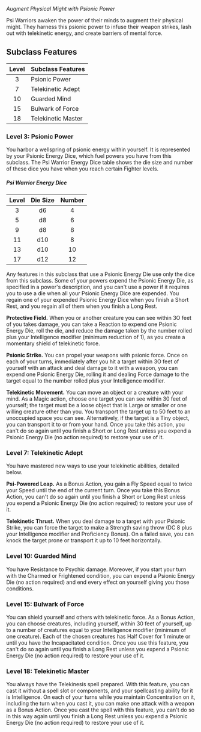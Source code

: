 *Augment Physical Might with Psionic Power*

Psi Warriors awaken the power of their minds to augment their physical might. They harness this psionic power to infuse their weapon strikes, lash out with telekinetic energy, and create barriers of mental force.

## Subclass Features

| Level | Subclass Features  |
| :---: | :----------------- |
|   3   | Psionic Power      |
|   7   | Telekinetic Adept  |
|  10   | Guarded Mind       |
|  15   | Bulwark of Force   |
|  18   | Telekinetic Master |


### Level 3: Psionic Power
You harbor a wellspring of psionic energy within yourself. It is represented by your Psionic Energy Dice, which fuel powers you have from this subclass. The Psi Warrior Energy Dice table shows the die size and number of these dice you have when you reach certain Fighter levels.

##### Psi Warrior Energy Dice

| Level | Die Size | Number |
| :---: | :------: | :----: |
|   3   |    d6    |   4    |
|   5   |    d8    |   6    |
|   9   |    d8    |   8    |
|  11   |   d10    |   8    |
|  13   |   d10    |   10   |
|  17   |   d12    |   12   |

Any features in this subclass that use a Psionic Energy Die use only the dice from this subclass. Some of your powers expend the Psionic Energy Die, as specified in a power's description, and you can't use a power if it requires you to use a die when all your Psionic Energy Dice are expended.
You regain one of your expended Psionic Energy Dice when you finish a Short Rest, and you regain all of them when you finish a Long Rest.

**Protective Field.** When you or another creature you can see within 3O feet of you takes damage, you can take a Reaction to expend one Psionic Energy Die, roll the die, and reduce the damage taken by the number rolled plus your Intelligence modifier (minimum reduction of 1), as you create a momentary shield of telekinetic force.

**Psionic Strike.** You can propel your weapons with psionic force. Once on each of your turns, immediately after you hit a target within 3O feet of yourself with an attack and deal damage to it with a weapon, you can expend one Psionic Energy Die, rolling it and dealing Force damage to the target equal to the number rolled plus your Intelligence modifier.

**Telekinetic Movement.** You can move an object or a creature with your mind. As a Magic action, choose one target you can see within 30 feet of yourself; the target must be a loose object that is Large or smaller or one willing creature other than you. You transport the target up to 50 feet to an unoccupied space you can see. Alternatively, if the target is a Tiny object, you can transport it to or from your hand.
Once you take this action, you can't do so again until you finish a Short or Long Rest unless you expend a Psionic Energy Die (no action required) to restore your use of it.


### Level 7: Telekinetic Adept
You have mastered new ways to use your telekinetic abilities, detailed below.

**Psi-Powered Leap.** As a Bonus Action, you gain a Fly Speed equal to twice your Speed until the end of the current turn. Once you take this Bonus Action, you can't do so again until you finish a Short or Long Rest unless you expend a Psionic Energy Die (no action required) to restore your use of it.

**Telekinetic Thrust.** When you deal damage to a target with your Psionic Strike, you can force the target to make a Strength saving throw (DC 8 plus your Intelligence modifier and Proficiency Bonus). On a failed save, you can knock the target prone or transport it up to 10 feet horizontally.


### Level 10: Guarded Mind
You have Resistance to Psychic damage. Moreover, if you start your turn with the Charmed or Frightened condition, you can expend a Psionic Energy Die (no action required) and end every effect on yourself giving you those conditions.


### Level 15: Bulwark of Force
You can shield yourself and others with telekinetic force. As a Bonus Action, you can choose creatures, including yourself, within 30 feet of yourself, up to a number of creatures equal to your Intelligence modifier (minimum of one creature). Each of the chosen creatures has Half Cover for 1 minute or until you have the Incapacitated condition.
Once you use this feature, you can't do so again until you finish a Long Rest unless you expend a Psionic Energy Die (no action required) to restore your use of it.


### Level 18: Telekinetic Master
You always have the Telekinesis spell prepared. With this feature, you can cast it without a spell slot or components, and your spellcasting ability for it is Intelligence. On each of your turns while you maintain Concentration on it, including the turn when you cast it, you can make one attack with a weapon as a Bonus Action.
Once you cast the spell with this feature, you can't do so in this way again until you finish a Long Rest unless you expend a Psionic Energy Die (no action required) to restore your use of it.
